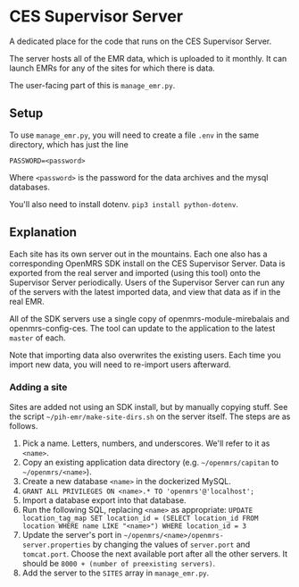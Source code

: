 # CES Supervisor Server

A dedicated place for the code that runs on the CES Supervisor Server.

The server hosts all of the EMR data, which is uploaded to it monthly.
It can launch EMRs for any of the sites for which there is data.

The user-facing part of this is `manage_emr.py`.

## Setup

To use `manage_emr.py`, you will need to create a file `.env` in the same
directory, which has just the line

```
PASSWORD=<password>
```

Where `<password>` is the password for the data archives and the mysql
databases.

You'll also need to install dotenv. `pip3 install python-dotenv`.

## Explanation

Each site has its own server out in the mountains. Each one also has a
corresponding OpenMRS SDK install on the CES Supervisor Server. Data is
exported from the real server and imported (using this tool) onto the 
Supervisor Server periodically. Users of the Supervisor Server can run 
any of the servers with the latest imported data, and view that data as
if in the real EMR.

All of the SDK servers use a single copy of openmrs-module-mirebalais and
openmrs-config-ces. The tool can update to the application to the latest
`master` of each.

Note that importing data also overwrites the existing users. Each time you
import new data, you will need to re-import users afterward.

### Adding a site

Sites are added not using an SDK install, but by manually copying stuff.
See the script `~/pih-emr/make-site-dirs.sh` on the server itself.
The steps are as follows.

1. Pick a name. Letters, numbers, and underscores. We'll refer to it as `<name>`.
1. Copy an existing application data directory (e.g. `~/openmrs/capitan`
  to `~/openmrs/<name>`).
1. Create a new database `<name>` in the dockerized MySQL.
1. `GRANT ALL PRIVILEGES ON <name>.* TO 'openmrs'@'localhost';`
1. Import a database export into that database.
1. Run the following SQL, replacing `<name>` as appropriate: `UPDATE location_tag_map SET location_id = (SELECT location_id FROM location WHERE name LIKE "<name>") WHERE location_id = 3`
1. Update the server's port in `~/openmrs/<name>/openmrs-server.properties`
  by changing the values of `server.port` and `tomcat.port`. Choose the next
  available port after all the other servers. It should be
  `8000 + (number of preexisting servers)`.
1. Add the server to the `SITES` array in `manage_emr.py`.
